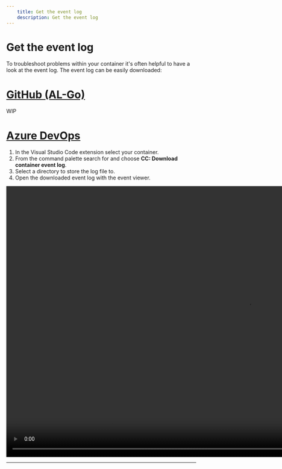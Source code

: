```yaml
---
    title: Get the event log
    description: Get the event log
---
```


# Get the event log

To troubleshoot problems within your container it's often helpful to have a look at the event log. The event log can be easily downloaded:

# [**GitHub (AL-Go)**](#tab/github)
WIP

# [**Azure DevOps**](#tab/azdevops)

1. In the Visual Studio Code extension select your container.
1. From the command palette search for and choose **CC: Download container event log**.
1. Select a directory to store the log file to.
1. Open the downloaded event log with the event viewer.

<video width="1280px" height="720px" controls>
  <source src="../media/event-log.mp4" type="video/mp4">
  Your browser does not support the video tag.
</video>

---